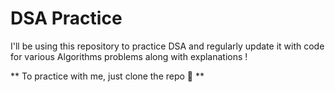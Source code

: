 # DSA Practice
I'll be using this repository to practice DSA and regularly update it
with code for various Algorithms problems along with explanations !

** To practice with me, just clone the repo 🤙 **
